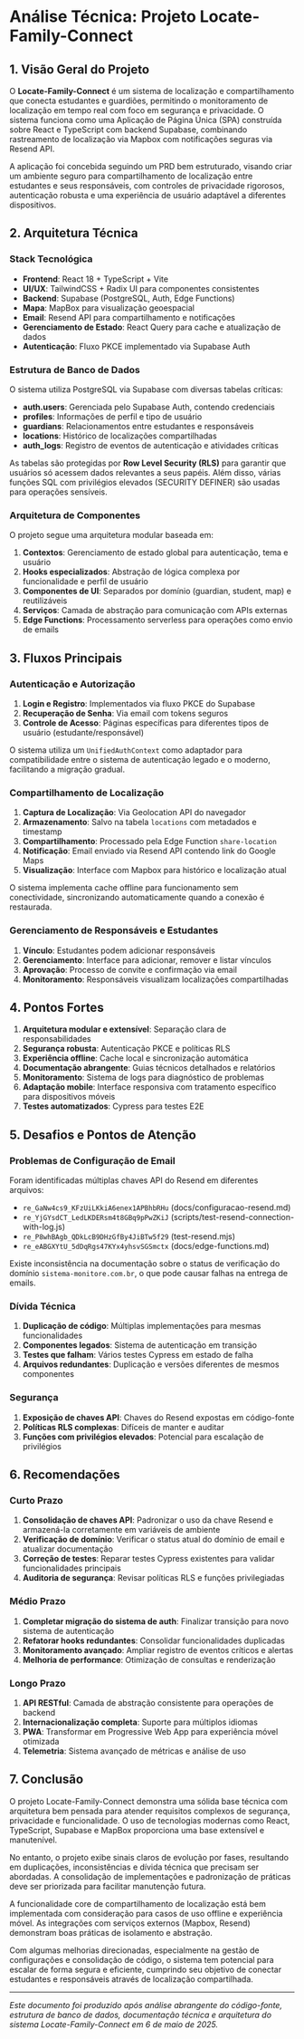 # Análise Técnica: Projeto Locate-Family-Connect

## 1. Visão Geral do Projeto

O **Locate-Family-Connect** é um sistema de localização e compartilhamento que conecta estudantes e guardiões, permitindo o monitoramento de localização em tempo real com foco em segurança e privacidade. O sistema funciona como uma Aplicação de Página Única (SPA) construída sobre React e TypeScript com backend Supabase, combinando rastreamento de localização via Mapbox com notificações seguras via Resend API.

A aplicação foi concebida seguindo um PRD bem estruturado, visando criar um ambiente seguro para compartilhamento de localização entre estudantes e seus responsáveis, com controles de privacidade rigorosos, autenticação robusta e uma experiência de usuário adaptável a diferentes dispositivos.

## 2. Arquitetura Técnica

### Stack Tecnológica

- **Frontend**: React 18 + TypeScript + Vite
- **UI/UX**: TailwindCSS + Radix UI para componentes consistentes
- **Backend**: Supabase (PostgreSQL, Auth, Edge Functions)
- **Mapa**: MapBox para visualização geoespacial
- **Email**: Resend API para compartilhamento e notificações
- **Gerenciamento de Estado**: React Query para cache e atualização de dados
- **Autenticação**: Fluxo PKCE implementado via Supabase Auth

### Estrutura de Banco de Dados

O sistema utiliza PostgreSQL via Supabase com diversas tabelas críticas:

- **auth.users**: Gerenciada pelo Supabase Auth, contendo credenciais
- **profiles**: Informações de perfil e tipo de usuário
- **guardians**: Relacionamentos entre estudantes e responsáveis
- **locations**: Histórico de localizações compartilhadas
- **auth_logs**: Registro de eventos de autenticação e atividades críticas

As tabelas são protegidas por **Row Level Security (RLS)** para garantir que usuários só acessem dados relevantes a seus papéis. Além disso, várias funções SQL com privilégios elevados (SECURITY DEFINER) são usadas para operações sensíveis.

### Arquitetura de Componentes

O projeto segue uma arquitetura modular baseada em:

1. **Contextos**: Gerenciamento de estado global para autenticação, tema e usuário
2. **Hooks especializados**: Abstração de lógica complexa por funcionalidade e perfil de usuário
3. **Componentes de UI**: Separados por domínio (guardian, student, map) e reutilizáveis
4. **Serviços**: Camada de abstração para comunicação com APIs externas
5. **Edge Functions**: Processamento serverless para operações como envio de emails

## 3. Fluxos Principais

### Autenticação e Autorização

1. **Login e Registro**: Implementados via fluxo PKCE do Supabase
2. **Recuperação de Senha**: Via email com tokens seguros
3. **Controle de Acesso**: Páginas específicas para diferentes tipos de usuário (estudante/responsável)

O sistema utiliza um `UnifiedAuthContext` como adaptador para compatibilidade entre o sistema de autenticação legado e o moderno, facilitando a migração gradual.

### Compartilhamento de Localização

1. **Captura de Localização**: Via Geolocation API do navegador
2. **Armazenamento**: Salvo na tabela `locations` com metadados e timestamp
3. **Compartilhamento**: Processado pela Edge Function `share-location`
4. **Notificação**: Email enviado via Resend API contendo link do Google Maps
5. **Visualização**: Interface com Mapbox para histórico e localização atual

O sistema implementa cache offline para funcionamento sem conectividade, sincronizando automaticamente quando a conexão é restaurada.

### Gerenciamento de Responsáveis e Estudantes

1. **Vínculo**: Estudantes podem adicionar responsáveis
2. **Gerenciamento**: Interface para adicionar, remover e listar vínculos
3. **Aprovação**: Processo de convite e confirmação via email
4. **Monitoramento**: Responsáveis visualizam localizações compartilhadas

## 4. Pontos Fortes

1. **Arquitetura modular e extensível**: Separação clara de responsabilidades
2. **Segurança robusta**: Autenticação PKCE e políticas RLS
3. **Experiência offline**: Cache local e sincronização automática
4. **Documentação abrangente**: Guias técnicos detalhados e relatórios
5. **Monitoramento**: Sistema de logs para diagnóstico de problemas
6. **Adaptação mobile**: Interface responsiva com tratamento específico para dispositivos móveis
7. **Testes automatizados**: Cypress para testes E2E

## 5. Desafios e Pontos de Atenção

### Problemas de Configuração de Email

Foram identificadas múltiplas chaves API do Resend em diferentes arquivos:
- `re_GaNw4cs9_KFzUiLKkiA6enex1APBhbRHu` (docs/configuracao-resend.md)
- `re_YjGYsdCT_LedLKDERsm4t8GBq9pPwZKiJ` (scripts/test-resend-connection-with-log.js)
- `re_P8whBAgb_QDkLcB9DHzGfBy4JiBTw5f29` (test-resend.mjs)
- `re_eABGXYtU_5dDqRgs47KYx4yhsvSGSmctx` (docs/edge-functions.md)

Existe inconsistência na documentação sobre o status de verificação do domínio `sistema-monitore.com.br`, o que pode causar falhas na entrega de emails.

### Dívida Técnica

1. **Duplicação de código**: Múltiplas implementações para mesmas funcionalidades
2. **Componentes legados**: Sistema de autenticação em transição
3. **Testes que falham**: Vários testes Cypress em estado de falha
4. **Arquivos redundantes**: Duplicação e versões diferentes de mesmos componentes

### Segurança

1. **Exposição de chaves API**: Chaves do Resend expostas em código-fonte
2. **Políticas RLS complexas**: Difíceis de manter e auditar
3. **Funções com privilégios elevados**: Potencial para escalação de privilégios

## 6. Recomendações

### Curto Prazo

1. **Consolidação de chaves API**: Padronizar o uso da chave Resend e armazená-la corretamente em variáveis de ambiente
2. **Verificação de domínio**: Verificar o status atual do domínio de email e atualizar documentação
3. **Correção de testes**: Reparar testes Cypress existentes para validar funcionalidades principais
4. **Auditoria de segurança**: Revisar políticas RLS e funções privilegiadas

### Médio Prazo

1. **Completar migração do sistema de auth**: Finalizar transição para novo sistema de autenticação
2. **Refatorar hooks redundantes**: Consolidar funcionalidades duplicadas
3. **Monitoramento avançado**: Ampliar registro de eventos críticos e alertas
4. **Melhoria de performance**: Otimização de consultas e renderização

### Longo Prazo

1. **API RESTful**: Camada de abstração consistente para operações de backend
2. **Internacionalização completa**: Suporte para múltiplos idiomas
3. **PWA**: Transformar em Progressive Web App para experiência móvel otimizada
4. **Telemetria**: Sistema avançado de métricas e análise de uso

## 7. Conclusão

O projeto Locate-Family-Connect demonstra uma sólida base técnica com arquitetura bem pensada para atender requisitos complexos de segurança, privacidade e funcionalidade. O uso de tecnologias modernas como React, TypeScript, Supabase e MapBox proporciona uma base extensível e manutenível.

No entanto, o projeto exibe sinais claros de evolução por fases, resultando em duplicações, inconsistências e dívida técnica que precisam ser abordadas. A consolidação de implementações e padronização de práticas deve ser priorizada para facilitar manutenção futura.

A funcionalidade core de compartilhamento de localização está bem implementada com consideração para casos de uso offline e experiência móvel. As integrações com serviços externos (Mapbox, Resend) demonstram boas práticas de isolamento e abstração.

Com algumas melhorias direcionadas, especialmente na gestão de configurações e consolidação de código, o sistema tem potencial para escalar de forma segura e eficiente, cumprindo seu objetivo de conectar estudantes e responsáveis através de localização compartilhada.

---

*Este documento foi produzido após análise abrangente do código-fonte, estrutura de banco de dados, documentação técnica e arquitetura do sistema Locate-Family-Connect em 6 de maio de 2025.*
